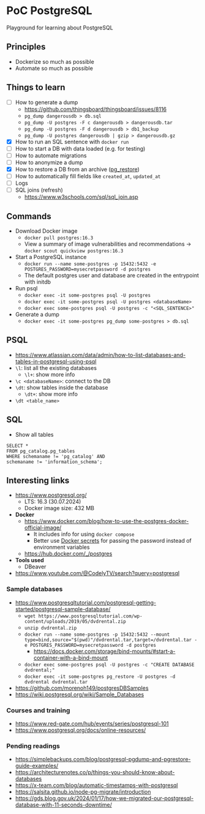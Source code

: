 # PoC PostgreSQL
Playground for learning about PostgreSQL

## Principles
- Dockerize so much as possible
- Automate so much as possible

## Things to learn
- [ ] How to generate a dump
  - https://github.com/thingsboard/thingsboard/issues/8116
  - `pg_dump dangerousdb > db.sql`
  - `pg_dump -U postgres -F c dangerousdb > dangerousdb.tar`
  - `pg_dump -U postgres -F d dangerousdb > db1_backup`
  - `pg_dump -U postgres dangerousdb | gzip > dangerousdb.gz`
- [x] How to run an SQL sentence with `docker run`
- [ ] How to start a DB with data loaded (e.g. for testing)
- [ ] How to automate migrations
- [ ] How to anonymize a dump
- [x] How to restore a DB from an archive ([pg_restore](https://www.postgresql.org/docs/current/app-pgrestore.html))
- [ ] How to automatically fill fields like `created_at`, `updated_at`
- [ ] Logs
- [ ] SQL joins (refresh)
  - https://www.w3schools.com/sql/sql_join.asp

## Commands
- Download Docker image
  - `docker pull postgres:16.3`
  - View a summary of image vulnerabilities and recommendations → `docker scout quickview postgres:16.3`
- Start a PostgreSQL instance
  - `docker run --name some-postgres -p 15432:5432 -e POSTGRES_PASSWORD=mysecretpassword -d postgres`
  - The default postgres user and database are created in the entrypoint with initdb
- Run psql
  - `docker exec -it some-postgres psql -U postgres`
  - `docker exec -it some-postgres psql -U postgres <databaseName>`
  - `docker exec some-postgres psql -U postgres -c "<SQL_SENTENCE>"`
- Generate a dump
  - `docker exec -it some-postgres pg_dump some-postgres > db.sql`

## PSQL
- https://www.atlassian.com/data/admin/how-to-list-databases-and-tables-in-postgresql-using-psql
- `\l`: list all the existing databases
  - `\l+`: show more info
- `\c <databaseName>`: connect to the DB <databaseName>
- `\dt`: show tables inside the database
  - `\dt+`: show more info
- `\dt <table_name>`
## SQL
- Show all tables
```postgresql
SELECT *
FROM pg_catalog.pg_tables
WHERE schemaname != 'pg_catalog' AND
schemaname != 'information_schema';
```

## Interesting links
- https://www.postgresql.org/
  - LTS: 16.3 (30.07.2024)
  - Docker image size: 432 MB
- **Docker**
  - https://www.docker.com/blog/how-to-use-the-postgres-docker-official-image/
    - It includes info for using `docker compose`
    - Better use [Docker secrets](https://github.com/docker-library/docs/blob/master/postgres/README.md#docker-secrets) for passing the password instead of environment variables
  - https://hub.docker.com/_/postgres
- **Tools used**
  - DBeaver
- https://www.youtube.com/@CodelyTV/search?query=postgresql

### Sample databases
- https://www.postgresqltutorial.com/postgresql-getting-started/postgresql-sample-database/
  - `wget https://www.postgresqltutorial.com/wp-content/uploads/2019/05/dvdrental.zip`
  - `unzip dvdrental.zip`
  - `docker run --name some-postgres -p 15432:5432 --mount type=bind,source="$(pwd)"/dvdrental.tar,target=/dvdrental.tar -e POSTGRES_PASSWORD=mysecretpassword -d postgres`
    - https://docs.docker.com/storage/bind-mounts/#start-a-container-with-a-bind-mount
  - `docker exec some-postgres psql -U postgres -c "CREATE DATABASE dvdrental;"`
  - `docker exec -it some-postgres pg_restore -U postgres -d dvdrental dvdrental.tar`
- https://github.com/morenoh149/postgresDBSamples
- https://wiki.postgresql.org/wiki/Sample_Databases

### Courses and training
- https://www.red-gate.com/hub/events/series/postgresql-101
- https://www.postgresql.org/docs/online-resources/

### Pending readings
- https://simplebackups.com/blog/postgresql-pgdump-and-pgrestore-guide-examples/
- https://architecturenotes.co/p/things-you-should-know-about-databases
- https://x-team.com/blog/automatic-timestamps-with-postgresql
- https://salsita.github.io/node-pg-migrate/introduction
- https://gds.blog.gov.uk/2024/01/17/how-we-migrated-our-postgresql-database-with-11-seconds-downtime/